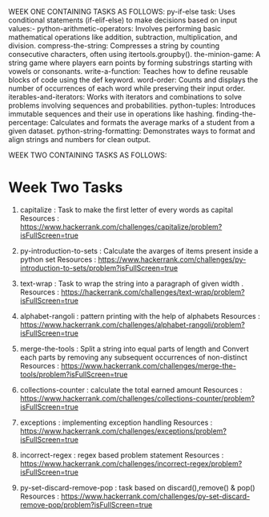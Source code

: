 WEEK ONE CONTAINING TASKS AS FOLLOWS:
py-if-else task: Uses conditional statements (if-elif-else) to make decisions based on input values:-
python-arithmetic-operators: Involves performing basic mathematical operations like addition, subtraction, multiplication, and division.
compress-the-string: Compresses a string by counting consecutive characters, often using itertools.groupby().
the-minion-game: A string game where players earn points by forming substrings starting with vowels or consonants. 
write-a-function: Teaches how to define reusable blocks of code using the def keyword. 
word-order: Counts and displays the number of occurrences of each word while preserving their input order.
iterables-and-iterators: Works with iterators and combinations to solve problems involving sequences and probabilities.
python-tuples: Introduces immutable sequences and their use in operations like hashing. 
finding-the-percentage: Calculates and formats the average marks of a student from a given dataset. python-string-formatting: 
Demonstrates ways to format and align strings and numbers for clean output.

WEEK TWO CONTAINING TASKS AS FOLLOWS:
# Week Two Tasks
1. capitalize : Task to make the first letter of every words as capital
Resources :
https://www.hackerrank.com/challenges/capitalize/problem?isFullScreen=true

2. py-introduction-to-sets : Calculate the avarges of items present inside a python set
Resources :
https://www.hackerrank.com/challenges/py-introduction-to-sets/problem?isFullScreen=true

3. text-wrap : Task to wrap the string into a paragraph of given width .
Resources :
https://hackerrank.com/challenges/text-wrap/problem?isFullScreen=true

4. alphabet-rangoli : pattern printing with the help of alphabets
Resources :
https://www.hackerrank.com/challenges/alphabet-rangoli/problem?isFullScreen=true

5. merge-the-tools : Split a string into equal parts of length and Convert each parts by removing any subsequent occurrences of non-distinct
Resources :
https://www.hackerrank.com/challenges/merge-the-tools/problem?isFullScreen=true

6. collections-counter : calculate the total earned amount
Resources :
https://www.hackerrank.com/challenges/collections-counter/problem?isFullScreen=true

7. exceptions : implementing exception handling
Resources :
https://www.hackerrank.com/challenges/exceptions/problem?isFullScreen=true

8. incorrect-regex : regex based problem statement
Resources :
https://www.hackerrank.com/challenges/incorrect-regex/problem?isFullScreen=true

9. py-set-discard-remove-pop : task based on discard(),remove() & pop()
Resources :
https://www.hackerrank.com/challenges/py-set-discard-remove-pop/problem?isFullScreen=true

